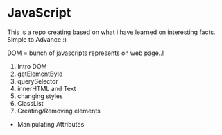 # JavaScript
This is a repo creating based on what i have learned on interesting facts. Simple to Advance :) 


DOM = bunch of javascripts represents on web page..!

<ol>
<li>Intro DOM</li>
<li>getElementById</li>
<li>querySelector</li>
<li>innerHTML and Text</li>
<li>changing styles</li>
<li>ClassList</li>
<li>Creating/Removing elements</li>
</ol>

<ul>
<li>Manipulating Attributes</li>
</ul>
